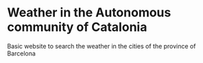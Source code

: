 # Weather in the Autonomous community of Catalonia
Basic website to search the weather in the cities of the province of Barcelona
